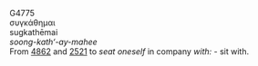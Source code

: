 <body>
  <p>G4775<br>  συγκάθημαι  <br> sugkathēmai  <br><i>soong-kath‘-ay-mahee </i><br>From <a href="g4862.htm">4862</a> and <a href="g2521.htm">2521</a>  to <i>seat</i> <i>oneself</i> in company <i>with:</i> - sit with.<br></p>
 </body>